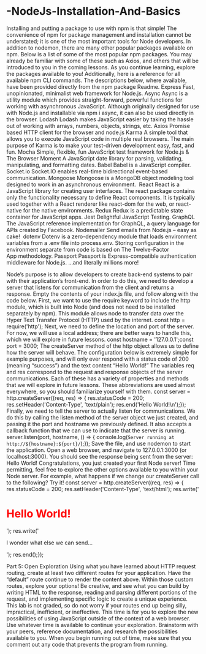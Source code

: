 # -NodeJs-Installation-And-Basics
Installing and putting a package to use with npm is that simple!
The convenience of npm for package management and installation cannot be understated; it is one of the most important tools for Node developers. In addition to nodemon, there are many other popular packages available on npm. 
Below is a list of some of the most popular npm packages. You may already be familiar with some of these such as Axios, and others that will be introduced to you in the coming lessons. As you continue learning, explore the packages available to you!
Additionally, here is a reference for all available npm CLI commands.
The descriptions below, where available, have been provided directly from the npm package Readme.
Express
Fast, unopinionated, minimalist web framework for Node.js.
Async
Async is a utility module which provides straight-forward, powerful functions for working with asynchronous JavaScript. Although originally designed for use with Node.js and installable via npm i async, it can also be used directly in the browser.
Lodash
Lodash makes JavaScript easier by taking the hassle out of working with arrays, numbers, objects, strings, etc.
Axios
Promise based HTTP client for the browser and node.js
Karma
A simple tool that allows you to execute JavaScript code in multiple real browsers. The main purpose of Karma is to make your test-driven development easy, fast, and fun.
Mocha
Simple, flexible, fun JavaScript test framework for Node.js & The Browser
Moment
A JavaScript date library for parsing, validating, manipulating, and formatting dates.
Babel
Babel is a JavaScript compiler.
Socket.io
Socket.IO enables real-time bidirectional event-based communication.
Mongoose
Mongoose is a MongoDB object modeling tool designed to work in an asynchronous environment. 
React
React is a JavaScript library for creating user interfaces.
The react package contains only the functionality necessary to define React components. It is typically used together with a React renderer like react-dom for the web, or react-native for the native environments.
Redux
Redux is a predictable state container for JavaScript apps.
Jest
Delightful JavaScript Testing.
GraphQL
The JavaScript reference implementation for GraphQL, a query language for APIs created by Facebook.
Nodemailer
Send emails from Node.js – easy as cake! 
dotenv
Dotenv is a zero-dependency module that loads environment variables from a .env file into process.env. Storing configuration in the environment separate from code is based on The Twelve-Factor App methodology.
Passport
Passport is Express-compatible authentication middleware for Node.js.
...and literally millions more!


Node’s purpose is to allow developers to create back-end systems to pair with their application’s front-end. In order to do this, we need to develop a server that listens for communication from the client and returns a response.
Empty the contents of your index.js file, and follow along with the code below.
First, we want to use the require keyword to include the http module, which is built into Node (and does not need to be installed separately by npm). This module allows node to transfer data over the Hyper Text Transfer Protocol (HTTP) used by the internet.
const http = require('http');
Next, we need to define the location and port of the server. For now, we will use a local address; there are better ways to handle this, which we will explore in future lessons.
const hostname = '127.0.0.1';const port = 3000;
The createServer method of the http object allows us to define how the server will behave. The configuration below is extremely simple for example purposes, and will only ever respond with a status code of 200 (meaning “success”) and the text content “Hello World!”
The variables req and res correspond to the request and response objects of the server communications. Each of these has a variety of properties and methods that we will explore in future lessons. These abbreviations are used almost everywhere, so you should familiarize yourself with them.
const server = http.createServer((req, res) => {  res.statusCode = 200;  res.setHeader('Content-Type', 'text/plain');  res.end('Hello World!\n');});
Finally, we need to tell the server to actually listen for communications. We do this by calling the listen method of the server object we just created, and passing it the port and hostname we previously defined. It also accepts a callback function that we can use to indicate that the server is running.
server.listen(port, hostname, () => {  console.log(`Server running at http://${hostname}:${port}/`);});
Save the file, and use nodemon to start the application.
Open a web browser, and navigate to 127.0.0.1:3000 (or localhost:3000).
You should see the response being sent from the server: Hello World!
Congratulations, you just created your first Node server! Time permitting, feel free to explore the other options available to you within your Node server. For example, what happens if we change our createServer call to the following? Try it!
const server = http.createServer((req, res) => {  res.statusCode = 200;  res.setHeader('Content-Type', 'text/html');  res.write('<h1 style="color: red">Hello World!</h1>');  res.write('<p>I wonder what else we can send...</p>');  res.end();});

Part 5: Open Exploration
Using what you have learned about HTTP request routing, create at least two different routes for your application. Have the “default” route continue to render the content above.
Within those custom routes, explore your options! Be creative, and see what you can build by writing HTML to the response, reading and parsing different portions of the request, and implementing specific logic to create a unique experience.
This lab is not graded, so do not worry if your routes end up being silly, impractical, inefficient, or ineffective. This time is for you to explore the new possibilities of using JavaScript outside of the context of a web browser.
Use whatever time is available to continue your exploration. Brainstorm with your peers, reference documentation, and research the possibilities available to you.
When you begin running out of time, make sure that you comment out any code that prevents the program from running.
